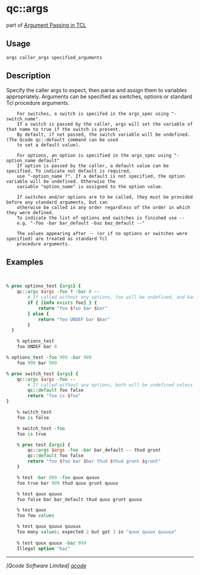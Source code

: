 qc::args
========

part of [Argument Passing in TCL](../args.md)

Usage
-----
`args caller_args specified_arguments`

Description
-----------
Specify the caller args to expect, then parse and assign them to variables appropriately.
        Arguments can be specified as switches, options or standard Tcl procedure arguments.

        For switches, a switch is specifed in the args_spec using "-switch_name".
        If a switch is passed by the caller, args will set the variable of that name to true if the switch is present.
        By default, if not passed, the switch variable will be undefined. (The Qcode qc::default command can be used
        to set a default value).

        For options, an option is specified in the args_spec using "-option_name default"
        If option is passed by the caller, a default value can be specified. To indicate not default is required, 
        use "-option_name ?". If a default is not specified, the option variable will be undefined. Otherwise the
        variable "option_name" is assigned to the option value.

        If switches and/or options are to be called, they must be provided before any standard arguments, but can
        otherwise be called in any order regardless of the order in which they were defined. 
        To indicate the list of options and switches is finished use --
        e.g. "-foo -bar bar_default -baz baz_default --"

        The values appearing after -- (or if no options or switches were specified) are treated as standard Tcl 
        procedure arguments.

Examples
--------
```tcl


% proc options_test {args} {
    qc::args $args -foo ? -bar 0 --
        # If called without any options, foo will be undefined, and bar will be 0.
        if { [info exists foo] } {
            return "foo $foo bar $bar"
        } else {
            return "foo UNDEF bar $bar"
        }
  }

    % options_test
    foo UNDEF bar 0

% options_test -foo 999 -bar 999
    foo 999 bar 999

% proc switch_test {args} {
    qc::args $args -foo --
        # If called without any options, both will be undefined unless a default is manually set as in this case.
        qc::default foo false
        return "foo is $foo"
}

    % switch_test
    foo is false

    % switch_test -foo
    foo is true

    % proc test {args} {
        qc::args $args -foo -bar bar_default -- thud grunt
        qc::default foo false
        return "foo $foo bar $bar thud $thud grunt $grunt"
    }

    % test -bar 999 -foo quux quuux
    foo true bar 999 thud quux grunt quuux

    % test quux quuux
    foo false bar bar_default thud quux grunt quuux

    % test quux 
    Too few values

    % test quux quuux quuuux
    Too many values; expected 2 but got 3 in "quux quuux quuuux"
    
    % test quux quuux -baz 999
    Illegal option "baz"

```

----------------------------------
*[Qcode Software Limited] [qcode]*

[qcode]: http://www.qcode.co.uk "Qcode Software"